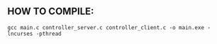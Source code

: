 HOW TO COMPILE:
---
```
gcc main.c controller_server.c controller_client.c -o main.exe -lncurses -pthread
```
